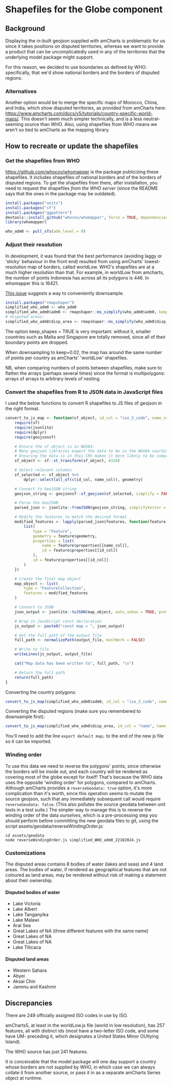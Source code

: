 # Shapefiles for the Globe component

## Background

Displaying the in-built geojson supplied with amCharts is problematic for us since it takes positions on disputed territories, whereas we want to provide a product that can be uncomplicatedly used in any of the territories that the underlying model package might support.

For this reason, we decided to use boundaries as defined by WHO: specifically, that we'd show national borders and the borders of disputed regions.

### Alternatives

Another option would be to merge the specific maps of Morocco, China, and India,   which show disputed territories, as provided from amCharts here: https://www.amcharts.com/docs/v5/tutorials/country-specific-world-maps/. This doesn't seem much simpler technically, and is a less neutral-seeming source than WHO. Also, using shapefiles from WHO means we aren't so tied to amCharts as the mapping library.

## How to recreate or update the shapefiles

### Get the shapefiles from WHO

https://github.com/whocov/whomapper is the package publicizing these shapefiles. It includes shapefiles of national borders and of the borders of disputed regions. To get the shapefiles from there, after installation, you need to request the shapefiles *from the WHO server* (since the README says that the ones in the package may be outdated).

```R
install.packages("units")
install.packages("sf")
install.packages("ggpattern")
devtools::install_github("whocov/whomapper", force = TRUE, dependencies = TRUE)
library(whomapper)

who_adm0 <- pull_sfs(adm_level = 0)
```

### Adjust their resolution

In development, it was found that the best performance (avoiding laggy or 'sticky' behaviour in the front end) resulted from using amCharts' lowest-resolution map of borders, called worldLow. WHO's shapefiles are at a much higher resolution than that. For example, in worldLow from amcharts, the number of points Indonesia has across all its polygons is 446. In whomapper this is 16421.

[This issue](https://github.com/whocov/whomapper/issues/3) suggests a way to conveniently downsample.

```R
install.packages("rmapshaper")
simplified_who_adm0 <- who_adm0
simplified_who_adm0$adm0 <- rmapshaper::ms_simplify(who_adm0$adm0, keep = 0.02, keep_shapes = TRUE)
# disputed areas:
simplified_who_adm0$disp_area <- rmapshaper::ms_simplify(who_adm0$disp_area, keep = 0.02, keep_shapes = TRUE)
```

The option keep_shapes = TRUE is very important: without it, smaller countries such as Malta and Singapore are totally removed, since all of their boundary points are dropped.

When downsampling to keep=0.02, the map has around the same number of points per country as amCharts' 'worldLow' shapefiles.

NB, when comparing numbers of points between shapefiles, make sure to flatten the arrays (perhaps several times) since the format is multipolygons: arrays of arrays to arbitrary levels of nesting.

### Convert the shapefiles from R to JSON data in JavaScript files

I used the below functions to convert R shapefiles to JS files of geojson in the right format.

```R
convert_to_js_map <- function(sf_object, id_col = "iso_3_code", name_col = "adm0_viz_name", output_file = "world_map.js") {
    require(sf)
    require(jsonlite)
    require(dplyr)
    require(geojsonsf)

    # Ensure the sf object is in WGS84.
    # Many geojson libraries expect the data to be in the WGS84 coordinate reference system (CRS).
    # Ensuring the data is in this CRS makes it more likely to be compatible with our mapping library.
    sf_object <- sf::st_transform(sf_object, 4326)

    # Select relevant columns
    sf_selected <- sf_object %>%
        dplyr::select(all_of(c(id_col, name_col)), geometry)

    # Convert to GeoJSON string
    geojson_string <- geojsonsf::sf_geojson(sf_selected, simplify = FALSE)

    # Parse the GeoJSON
    parsed_json <- jsonlite::fromJSON(geojson_string, simplifyVector = FALSE)

    # Modify the features to match the desired format
    modified_features <- lapply(parsed_json$features, function(feature) {
        list(
            type = "Feature",
            geometry = feature$geometry,
            properties = list(
                name = feature$properties[[name_col]],
                id = feature$properties[[id_col]]
            ),
            id = feature$properties[[id_col]]
        )
    })

    # Create the final map object
    map_object <- list(
        type = "FeatureCollection",
        features = modified_features
    )

    # Convert to JSON
    json_output <- jsonlite::toJSON(map_object, auto_unbox = TRUE, pretty = TRUE)

    # Wrap in JavaScript const declaration
    js_output <- paste0("const map = ", json_output)

    # Get the full path of the output file
    full_path <- normalizePath(output_file, mustWork = FALSE)

    # Write to file
    writeLines(js_output, output_file)

    cat("Map data has been written to", full_path, "\n")

    # Return the full path
    return(full_path)
}
```

Converting the country polygons:
```R
convert_to_js_map(simplified_who_adm0$adm0, id_col = "iso_3_code", name_col = "adm0_viz_name", output_file = "simplified_WHO_adm0_22102024.js")
```

Converting the disputed regions (make sure you remembered to downsample first):
```R
convert_to_js_map(simplified_who_adm0$disp_area, id_col = "name", name_col = "name", output_file = "simplified_WHO_disputed_areas_22102024.js")
```

You'll need to add the line `export default map;` to the end of the new js file so it can be imported.

### Winding order

To use this data we need to reverse the polygons' points, since otherwise the borders will be inside out, and each country will be rendered as covering most of the globe except for itself! That's because the WHO data uses the opposite 'winding order' for polygons, compared to amCharts. Although amCharts provides a `reverseGeodata: true` option, it's more complication than it's worth, since this operation seems to mutate the source geojson, such that any immediately subsequent call would require `reverseGeodata: false`. (This also pollutes the source geodata between unit tests in a test suite.) The simpler way to manage this is to reverse the winding order of the data _ourselves_, which is a pre-processing step you should perform before committing the new geodata files to git, using the script assets/geodata/reverseWindingOrder.js:

```
cd assets/geodata
node reverseWindingOrder.js simplified_WHO_adm0_22102024.js
```

### Customizations

The disputed areas contains 8 bodies of water (lakes and seas) and 4 land areas. The bodies of water, if rendered as geographical features that are not coloured as land areas, may be rendered without risk of making a statement about their ownership.

#### Disputed bodies of water

* Lake Victoria
* Lake Albert
* Lake Tanganyika
* Lake Malawi
* Aral Sea
* Great Lakes of NA (three different features with the same name)
* Great Lakes of NA
* Great Lakes of NA
* Lake Titicaca

#### Disputed land areas

* Western Sahara
* Abyei
* Aksai Chin
* Jammu and Kashmir

## Discrepancies

There are 249 officially assigned ISO codes in use by ISO.

amCharts5, at least in the worldLow.js file (world in low resolution), has 257 features, all with distinct ids (most have a two-letter ISO code, and some have UM- preceding it, which designates a United States Minor OUtlying Island).

The WHO source has just 241 features.

It is conceivable that the model package will one day support a country whose borders are not supplied by WHO, in which case we can always collate it from another source, or pass it in as a separate amCharts Series object at runtime.
